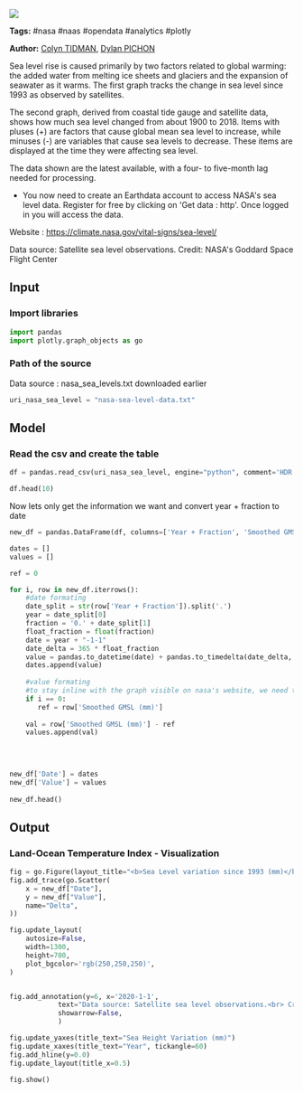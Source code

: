 <a href="https://app.naas.ai/user-redirect/naas/downloader?url=https://raw.githubusercontent.com/jupyter-naas/awesome-notebooks/master/NASA/NASA_Sea_level.ipynb" target="_parent"><img src="https://naasai-public.s3.eu-west-3.amazonaws.com/open_in_naas.svg"/></a>

**Tags:** #nasa #naas #opendata #analytics #plotly

**Author:** [Colyn TIDMAN](https://www.linkedin.com/in/colyntidman/), [Dylan PICHON](https://www.linkedin.com/in/dylan-pichon/)

Sea level rise is caused primarily by two factors related to global warming: the added water from melting ice sheets and glaciers and the expansion of seawater as it warms. The first graph tracks the change in sea level since 1993 as observed by satellites.

The second graph, derived from coastal tide gauge and satellite data, shows how much sea level changed from about 1900 to 2018. Items with pluses (+) are factors that cause global mean sea level to increase, while minuses (-) are variables that cause sea levels to decrease. These items are displayed at the time they were affecting sea level.

The data shown are the latest available, with a four- to five-month lag needed for processing.

* You now need to create an Earthdata account to access NASA's sea level data. Register for free by clicking on 'Get data : http'. Once logged in you will access the data.

Website : https://climate.nasa.gov/vital-signs/sea-level/

Data source: Satellite sea level observations.
Credit: NASA's Goddard Space Flight Center

## Input

### Import libraries


```python
import pandas
import plotly.graph_objects as go
```

### Path of the source

Data source : nasa_sea_levels.txt downloaded earlier


```python
uri_nasa_sea_level = "nasa-sea-level-data.txt"
```

## Model

### Read the csv and create the table


```python
df = pandas.read_csv(uri_nasa_sea_level, engine="python", comment='HDR',delim_whitespace=True, names=["A","B","Year + Fraction","D","E","F","G", "H","I","J","K","Smoothed GMSL (mm)",])

df.head(10)
```

Now lets only get the information we want and convert year + fraction to date


```python
new_df = pandas.DataFrame(df, columns=['Year + Fraction', 'Smoothed GMSL (mm)'])

dates = []
values = []

ref = 0

for i, row in new_df.iterrows():
    #date formating
    date_split = str(row['Year + Fraction']).split('.')
    year = date_split[0]
    fraction = '0.' + date_split[1]
    float_fraction = float(fraction)
    date = year + "-1-1"
    date_delta = 365 * float_fraction
    value = pandas.to_datetime(date) + pandas.to_timedelta(date_delta, unit='D')
    dates.append(value)
    
    #value formating
    #to stay inline with the graph visible on nasa's website, we need to have 0 as our first value
    if i == 0:
       ref = row['Smoothed GMSL (mm)'] 
    
    val = row['Smoothed GMSL (mm)'] - ref 
    values.append(val)
    
    
    

new_df['Date'] = dates
new_df['Value'] = values
    
new_df.head()
```

## Output

### Land-Ocean Temperature Index - Visualization


```python
fig = go.Figure(layout_title="<b>Sea Level variation since 1993 (mm)</b>")
fig.add_trace(go.Scatter(
    x = new_df["Date"],
    y = new_df["Value"],
    name="Delta",
))

fig.update_layout(
    autosize=False,
    width=1300,
    height=700,
    plot_bgcolor='rgb(250,250,250)',
)


fig.add_annotation(y=6, x='2020-1-1',
            text="Data source: Satellite sea level observations.<br> Credit: NASA's Goddard Space Flight Center",
            showarrow=False,
            )

fig.update_yaxes(title_text="Sea Height Variation (mm)")
fig.update_xaxes(title_text="Year", tickangle=60)
fig.add_hline(y=0.0)
fig.update_layout(title_x=0.5)

fig.show()
```
